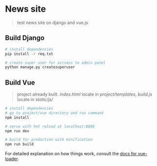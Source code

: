 # News site

> test news site on django and vue.js


## Build Django

``` bash
# install dependencies
pip install -r req.txt

# create super user for accsess to admin panel
python manage.py createsuperuser

```

## Build Vue

> project already built. *index.html* locate in *project/templates*, *build.js* locate in *static/js/*

``` bash
# install dependencies
# go to project/vue directory and run command
npm install

# serve with hot reload at localhost:8080
npm run dev

# build for production with minification
npm run build
```

For detailed explanation on how things work, consult the [docs for vue-loader](http://vuejs.github.io/vue-loader).
